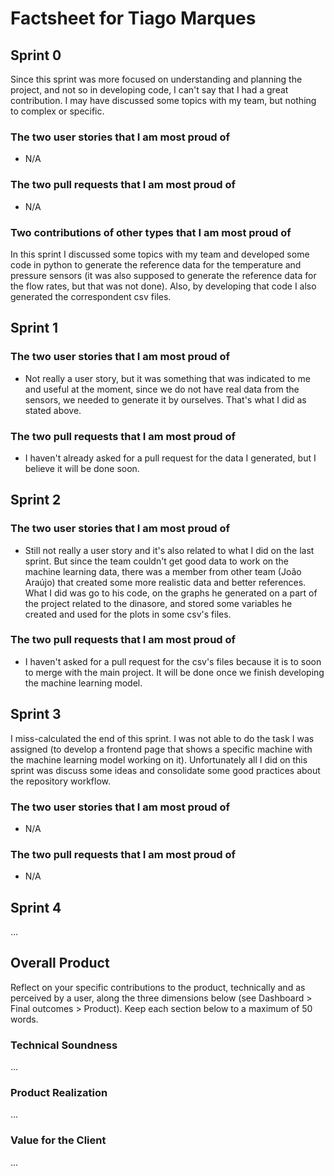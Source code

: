 # Factsheet for Tiago Marques

## Sprint 0

Since this sprint was more focused on understanding and planning the project, and not so in developing code, I can't say that I had a great contribution. I may have discussed some topics with my team, but nothing to complex or specific.


### The two user stories that I am most proud of

 * N/A


### The two pull requests that I am most proud of

 * N/A


### Two contributions of other types that I am most proud of

In this sprint I discussed some topics with my team and developed some code in python to generate the reference data for the temperature and pressure sensors (it was also supposed to generate the reference data for the flow rates, but that was not done). Also, by developing that code I also generated the correspondent csv files.



## Sprint 1

### The two user stories that I am most proud of

 * Not really a user story, but it was something that was indicated to me and useful at the moment, since we do not have real data from the sensors, we needed to generate it by ourselves. That's what I did as stated above.


### The two pull requests that I am most proud of

 * I haven't already asked for a pull request for the data I generated, but I believe it will be done soon.


## Sprint 2

### The two user stories that I am most proud of

 * Still not really a user story and it's also related to what I did on the last sprint. But since the team couldn't get good data to work on the machine learning data, there was a member from other team (João Araújo) that created some more realistic data and better references. What I did was go to his code, on the graphs he generated on a part of the project related to the dinasore, and stored some variables he created and used for the plots in some csv's files.


### The two pull requests that I am most proud of

 * I haven't asked for a pull request for the csv's files because it is to soon to merge with the main project. It will be done once we finish developing the machine learning model.


## Sprint 3

I miss-calculated the end of this sprint. I was not able to do the task I was assigned (to develop a frontend page that shows a specific machine with the machine learning model working on it). Unfortunately all I did on this sprint was discuss some ideas and consolidate some good practices about the repository workflow.

### The two user stories that I am most proud of

 * N/A


### The two pull requests that I am most proud of

 * N/A


## Sprint 4

...


## Overall Product

Reflect on your specific contributions to the product, technically and as perceived by a user, along the three dimensions below (see Dashboard > Final outcomes > Product). Keep each section below to a maximum of 50 words.


### Technical Soundness

...


### Product Realization

...


### Value for the Client

...
